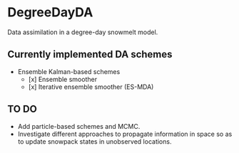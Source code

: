 # DegreeDayDA
Data assimilation in a degree-day snowmelt model.

## Currently implemented DA schemes
- Ensemble Kalman-based schemes
	- [x] Ensemble smoother
	- [x] Iterative ensemble smoother (ES-MDA)

## TO DO

- Add particle-based schemes and MCMC.
- Investigate different approaches to propagate information in space so as to update snowpack states in unobserved locations.

